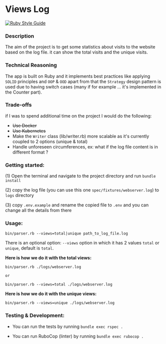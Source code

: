 # Views Log
[![Ruby Style Guide](https://img.shields.io/badge/code_style-rubocop-brightgreen.svg)](https://github.com/rubocop/rubocop)

### Description
The aim of the project is to get some statistics about visits to the website based on the log file. it can show the total visits and the unique visits.

### Technical Reasoning
The app is built on Ruby and it implements best practices like applying `SOLID` principles and `OOP` & `OOD` apart from that the `Strategy` design pattern is used due to having switch cases (many if for example ... it's implemented in the Counter part).

### Trade-offs
if I was to spend additional time on the project I would do the following:
* ~~Use Docker~~
* ~~Use Kubernetes~~
* Make the `Writer` class (lib/writer.rb) more scalable as it's currently coupled to 2 options (unique & total)
* Handle unforeseen circumferences, ex: what if the log file content is in different format ?
### Getting started:

(1) Open the terminal and navigate to the project directory and run `bundle install`

(2) copy the log file (you can use this one `spec/fixtures/webserver.log`) to `logs` directory

(3) copy `.env.example` and rename the copied file to `.env` and you can change all the details from there  
### Usage:

```
bin/parser.rb --views=total|unique path_to_log_file.log
```

There is an optional option: `--views` option in which it has 2 values `total` or `unique`, default is `total`.

**Here is how we do it with the total views:**

```
bin/parser.rb ./logs/webserver.log
```

`or`

```
bin/parser.rb --views=total ./logs/webserver.log
```

**Here is how we do it with the unique views:**

```
bin/parser.rb --views=unique ./logs/webserver.log
```

### Testing & Development:

* You can run the tests by running `bundle exec rspec .`

* You can run RuboCop (linter) by running `bundle exec rubocop .`